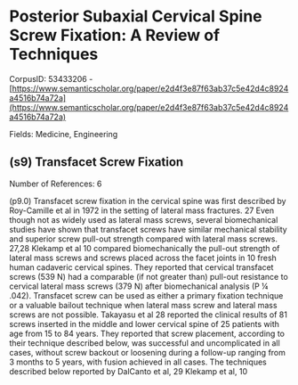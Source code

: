 # Posterior Subaxial Cervical Spine Screw Fixation: A Review of Techniques

CorpusID: 53433206 - [https://www.semanticscholar.org/paper/e2d4f3e87f63ab37c5e42d4c8924a4516b74a72a](https://www.semanticscholar.org/paper/e2d4f3e87f63ab37c5e42d4c8924a4516b74a72a)

Fields: Medicine, Engineering

## (s9) Transfacet Screw Fixation
Number of References: 6

(p9.0) Transfacet screw fixation in the cervical spine was first described by Roy-Camille et al in 1972 in the setting of lateral mass fractures. 27 Even though not as widely used as lateral mass screws, several biomechanical studies have shown that transfacet screws have similar mechanical stability and superior screw pull-out strength compared with lateral mass screws. 27,28 Klekamp et al 10 compared biomechanically the pull-out strength of lateral mass screws and screws placed across the facet joints in 10 fresh human cadaveric cervical spines. They reported that cervical transfacet screws (539 N) had a comparable (if not greater than) pull-out resistance to cervical lateral mass screws (379 N) after biomechanical analysis (P ¼ .042). Transfacet screw can be used as either a primary fixation technique or a valuable bailout technique when lateral mass screw and lateral mass screws are not possible. Takayasu et al 28 reported the clinical results of 81 screws inserted in the middle and lower cervical spine of 25 patients with age from 15 to 84 years. They reported that screw placement, according to their technique described below, was successful and uncomplicated in all cases, without screw backout or loosening during a follow-up ranging from 3 months to 5 years, with fusion achieved in all cases. The techniques described below reported by DalCanto et al, 29 Klekamp et al, 10 
